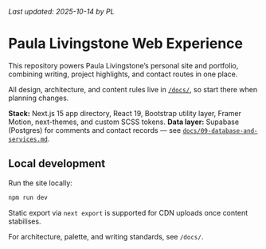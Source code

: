 _Last updated: 2025-10-14 by PL_

# Paula Livingstone Web Experience

This repository powers Paula Livingstone’s personal site and portfolio, combining writing, project highlights, and contact routes in one place.

All design, architecture, and content rules live in [`/docs/`](docs/), so start there when planning changes.

**Stack:** Next.js 15 app directory, React 19, Bootstrap utility layer, Framer Motion, next-themes, and custom SCSS tokens.
**Data layer:** Supabase (Postgres) for comments and contact records — see [`docs/09-database-and-services.md`](docs/09-database-and-services.md).

## Local development

Run the site locally:

```bash
npm run dev
```

Static export via `next export` is supported for CDN uploads once content stabilises.

For architecture, palette, and writing standards, see `/docs/`.
